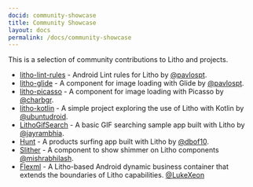 ```yaml
---
docid: community-showcase
title: Community Showcase
layout: docs
permalink: /docs/community-showcase
---
```


This is a selection of community contributions to Litho and projects.

- [litho-lint-rules](https://github.com/pavlospt/litho-lint-rules) - Android
  Lint rules for Litho by [@pavlospt](https://github.com/pavlospt).
- [litho-glide](https://github.com/pavlospt/litho-glide) - A component for image
  loading with Glide by [@pavlospt](https://github.com/pavlospt).
- [litho-picasso](https://github.com/charbgr/litho-picasso) - A component for
  image loading with Picasso by [@charbgr](https://github.com/charbgr).
- [litho-kotlin](https://github.com/ubuntudroid/litho-kotlin) - A simple project
  exploring the use of Litho with Kotlin by
  [@ubuntudroid](https://github.com/ubuntudroid).
- [LithoGifSearch](https://github.com/jayrambhia/LithoGifSearch) - A basic GIF
  searching sample app built with Litho by
  [@jayrambhia](https://github.com/jayrambhia/LithoGifSearch).
- [Hunt](https://github.com/dbof10/hunt-android) - A products surfing app built with Litho by
  [@dbof10](https://github.com/dbof10/hunt-android).
- [Slither](https://github.com/mishrabhilash/slither) - A component to show shimmer on Litho components
  [@mishrabhilash](https://github.com/mishrabhilash).
- [Flexml](https://github.com/sanyuankexie/Flexml) - A Litho-based Android dynamic business container that extends the boundaries of Litho capabilities. [@LukeXeon](https://github.com/LukeXeon)

